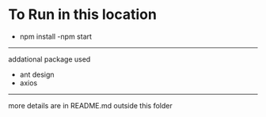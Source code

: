 # To Run in this location

- npm install
-npm start

---
addational package used
 - ant design
 - axios
 ---
 more details are in README.md outside this folder